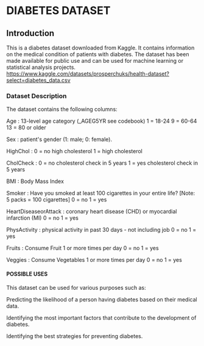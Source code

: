 <h1> DIABETES DATASET </h1> 

<h2> Introduction </h2>

This is a diabetes dataset downloaded from Kaggle. It contains information on the medical condition of patients with diabetes. 
The dataset has been made available for public use and can be used for machine learning or statistical analysis projects.
https://www.kaggle.com/datasets/prosperchuks/health-dataset?select=diabetes_data.csv


<h3> Dataset Description </h3>

The dataset contains the following columns:

Age : 13-level age category (_AGEG5YR see codebook) 1 = 18-24 9 = 60-64 13 = 80 or older

Sex : patient's gender (1: male; 0: female).

HighChol : 0 = no high cholesterol 1 = high cholesterol

CholCheck : 0 = no cholesterol check in 5 years 1 = yes cholesterol check in 5 years

BMI : Body Mass Index

Smoker : Have you smoked at least 100 cigarettes in your entire life? [Note: 5 packs = 100 cigarettes] 0 = no 1 = yes

HeartDiseaseorAttack : coronary heart disease (CHD) or myocardial infarction (MI) 0 = no 1 = yes

PhysActivity : physical activity in past 30 days - not including job 0 = no 1 = yes

Fruits : Consume Fruit 1 or more times per day 0 = no 1 = yes

Veggies : Consume Vegetables 1 or more times per day 0 = no 1 = yes




<h4> POSSIBLE USES </h4>

This dataset can be used for various purposes such as:

Predicting the likelihood of a person having diabetes based on their medical data.

Identifying the most important factors that contribute to the development of diabetes.

Identifying the best strategies for preventing diabetes.
